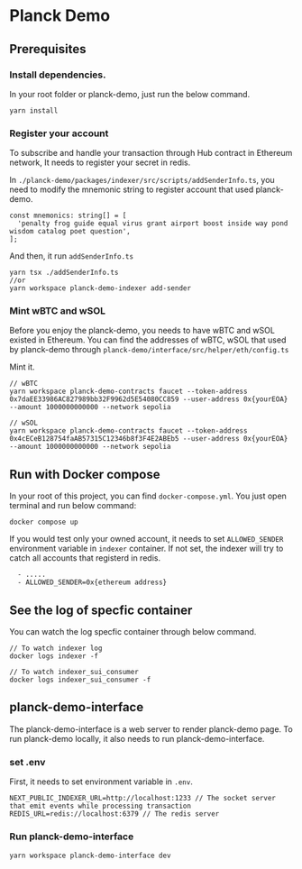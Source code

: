 # Planck Demo

## Prerequisites

### Install dependencies.

In your root folder or planck-demo, just run the below command.

```
yarn install
```

### Register your account

To subscribe and handle your transaction through Hub contract in Ethereum network, It needs to register your secret in redis.

In `./planck-demo/packages/indexer/src/scripts/addSenderInfo.ts`, you need to modify the mnemonic string to register account that used planck-demo.

```
const mnemonics: string[] = [
  'penalty frog guide equal virus grant airport boost inside way pond wisdom catalog poet question',
];
```

And then, it run `addSenderInfo.ts`

```
yarn tsx ./addSenderInfo.ts
//or
yarn workspace planck-demo-indexer add-sender
```

### Mint wBTC and wSOL

Before you enjoy the planck-demo, you needs to have wBTC and wSOL existed in Ethereum.
You can find the addresses of wBTC, wSOL that used by planck-demo through `planck-demo/interface/src/helper/eth/config.ts`

Mint it.

```
// wBTC
yarn workspace planck-demo-contracts faucet --token-address 0x7daEE33986AC827989bb32F9962d5E54080CC859 --user-address 0x{yourEOA} --amount 1000000000000 --network sepolia

// wSOL
yarn workspace planck-demo-contracts faucet --token-address 0x4cECeB128754faAB57315C12346b8f3F4E2ABEb5 --user-address 0x{yourEOA} --amount 1000000000000 --network sepolia
```

## Run with Docker compose

In your root of this project, you can find `docker-compose.yml`.
You just open terminal and run below command:

```
docker compose up
```

If you would test only your owned account, it needs to set `ALLOWED_SENDER` environment variable in `indexer` container. If not set, the indexer will try to catch all accounts that registerd in redis.

```
  - .....
  - ALLOWED_SENDER=0x{ethereum address}
```

## See the log of specfic container

You can watch the log specfic container through below command.

```
// To watch indexer log
docker logs indexer -f

// To watch indexer_sui_consumer
docker logs indexer_sui_consumer -f
```

## planck-demo-interface

The planck-demo-interface is a web server to render planck-demo page. To run planck-demo locally, it also needs to run planck-demo-interface.

### set .env

First, it needs to set environment variable in `.env`.

```
NEXT_PUBLIC_INDEXER_URL=http://localhost:1233 // The socket server that emit events while processing transaction
REDIS_URL=redis://localhost:6379 // The redis server
```

### Run planck-demo-interface

```
yarn workspace planck-demo-interface dev
```
